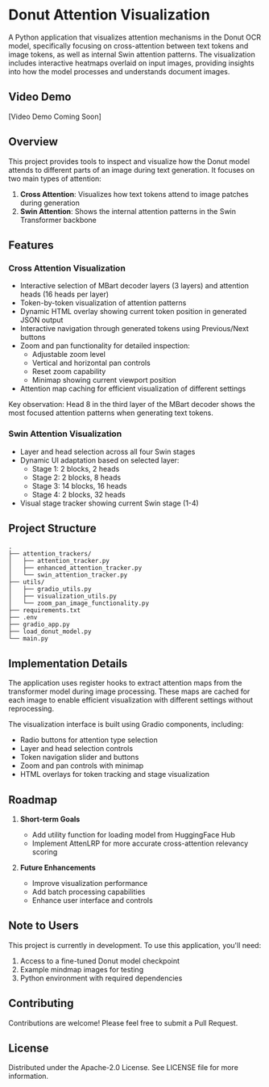 # Donut Attention Visualization

A Python application that visualizes attention mechanisms in the Donut OCR model, specifically focusing on cross-attention between text tokens and image tokens, as well as internal Swin attention patterns. The visualization includes interactive heatmaps overlaid on input images, providing insights into how the model processes and understands document images.

## Video Demo
[Video Demo Coming Soon]

## Overview

This project provides tools to inspect and visualize how the Donut model attends to different parts of an image during text generation. It focuses on two main types of attention:

1. **Cross Attention**: Visualizes how text tokens attend to image patches during generation
2. **Swin Attention**: Shows the internal attention patterns in the Swin Transformer backbone

## Features

### Cross Attention Visualization

- Interactive selection of MBart decoder layers (3 layers) and attention heads (16 heads per layer)
- Token-by-token visualization of attention patterns
- Dynamic HTML overlay showing current token position in generated JSON output
- Interactive navigation through generated tokens using Previous/Next buttons
- Zoom and pan functionality for detailed inspection:
  - Adjustable zoom level
  - Vertical and horizontal pan controls
  - Reset zoom capability
  - Minimap showing current viewport position
- Attention map caching for efficient visualization of different settings

Key observation: Head 8 in the third layer of the MBart decoder shows the most focused attention patterns when generating text tokens.

### Swin Attention Visualization

- Layer and head selection across all four Swin stages
- Dynamic UI adaptation based on selected layer:
  - Stage 1: 2 blocks, 2 heads
  - Stage 2: 2 blocks, 8 heads
  - Stage 3: 14 blocks, 16 heads
  - Stage 4: 2 blocks, 32 heads
- Visual stage tracker showing current Swin stage (1-4)

## Project Structure

```
.
├── attention_trackers/
│   ├── attention_tracker.py
│   ├── enhanced_attention_tracker.py
│   └── swin_attention_tracker.py
├── utils/
│   ├── gradio_utils.py
│   ├── visualization_utils.py
│   └── zoom_pan_image_functionality.py
├── requirements.txt
├── .env
├── gradio_app.py
├── load_donut_model.py
└── main.py
```

## Implementation Details

The application uses register hooks to extract attention maps from the transformer model during image processing. These maps are cached for each image to enable efficient visualization with different settings without reprocessing.

The visualization interface is built using Gradio components, including:
- Radio buttons for attention type selection
- Layer and head selection controls
- Token navigation slider and buttons
- Zoom and pan controls with minimap
- HTML overlays for token tracking and stage visualization

## Roadmap

1. **Short-term Goals**
   - Add utility function for loading model from HuggingFace Hub
   - Implement AttenLRP for more accurate cross-attention relevancy scoring

2. **Future Enhancements**
   - Improve visualization performance
   - Add batch processing capabilities
   - Enhance user interface and controls

## Note to Users

This project is currently in development. To use this application, you'll need:
1. Access to a fine-tuned Donut model checkpoint
2. Example mindmap images for testing
3. Python environment with required dependencies

## Contributing

Contributions are welcome! Please feel free to submit a Pull Request.

## License

Distributed under the Apache-2.0 License. See LICENSE file for more information.

